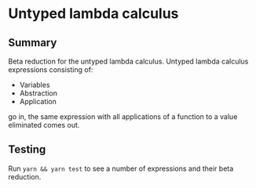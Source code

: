 # Untyped lambda calculus

## Summary

Beta reduction for the untyped lambda calculus. Untyped lambda calculus expressions consisting of:

 - Variables
 - Abstraction
 - Application

go in, the same expression with all applications of a function to a value eliminated comes out.

## Testing

Run `yarn && yarn test` to see a number of expressions and their beta reduction.
